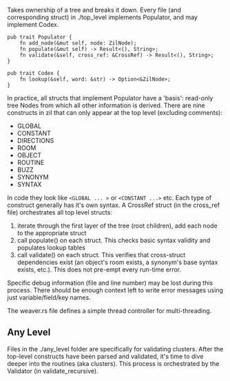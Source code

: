 Takes ownership of a tree and breaks it down. Every file (and corresponding struct) in ./top_level implements Populator, and may implement Codex.

```
pub trait Populator {
    fn add_node(&mut self, node: ZilNode);
    fn populate(&mut self) -> Result<(), String>;
    fn validate(&self, cross_ref: &CrossRef) -> Result<(), String>;
}

pub trait Codex {
    fn lookup(&self, word: &str) -> Option<&ZilNode>;
}
```

In practice, all structs that implement Populator have a 'basis': read-only tree Nodes from which all other information is derived. There are nine constructs in zil that can only appear at the top level (excluding comments):

- GLOBAL
- CONSTANT
- DIRECTIONS
- ROOM
- OBJECT
- ROUTINE
- BUZZ
- SYNONYM
- SYNTAX

In code they look like `<GLOBAL ... >` or `<CONSTANT ...>` etc. Each type of construct generally has it's own syntax. A CrossRef struct (in the cross_ref file) orchestrates all top level structs:

1. iterate through the first layer of the tree (root children), add each node to the appropriate struct
2. call populate() on each struct. This checks basic syntax validity and populates lookup tables
3. call validate() on each struct. This verifies that cross-struct dependencies exist (an object's room exists, a synonym's base syntax exists, etc.). This does not pre-empt every run-time error.

Specific debug information (file and line number) may be lost during this process. There should be enough context left to write error messages using just variable/field/key names.

The weaver.rs file defines a simple thread controller for multi-threading.

## Any Level

Files in the ./any_level folder are specifically for validating clusters. After the top-level constructs have been parsed and validated, it's time to dive deeper into the routines (aka clusters). This process is orchestrated by the Validator (in validate_recursive).
